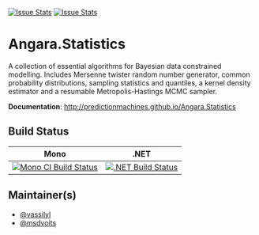 [![Issue Stats](http://issuestats.com/github/microsoft/Angara.Statistics/badge/issue)](http://issuestats.com/github/microsoft/Angara.Statistics)
[![Issue Stats](http://issuestats.com/github/microsoft/Angara.Statistics/badge/pr)](http://issuestats.com/github/microsoft/Angara.Statistics)

Angara.Statistics
=================

A collection of essential algorithms for Bayesian data constrained modelling.
Includes Mersenne twister random number generator, common probability distributions,
sampling statistics and quantiles, a kernel density estimator and
a resumable Metropolis-Hastings MCMC sampler.

**Documentation**: http://predictionmachines.github.io/Angara.Statistics


## Build Status

Mono | .NET
---- | ----
[![Mono CI Build Status](https://img.shields.io/travis/predictionmachines/Angara.Statistics/master.svg)](https://travis-ci.org/predictionmachines/Angara.Statistics) | [![.NET Build Status](https://img.shields.io/appveyor/ci/vassilyl/angara-statistics/master.svg)](https://ci.appveyor.com/project/vassilyl/angara-statistics)

## Maintainer(s)

- [@vassilyl](https://github.com/vassilyl)
- [@msdvoits](https://github.com/msdvoits)

